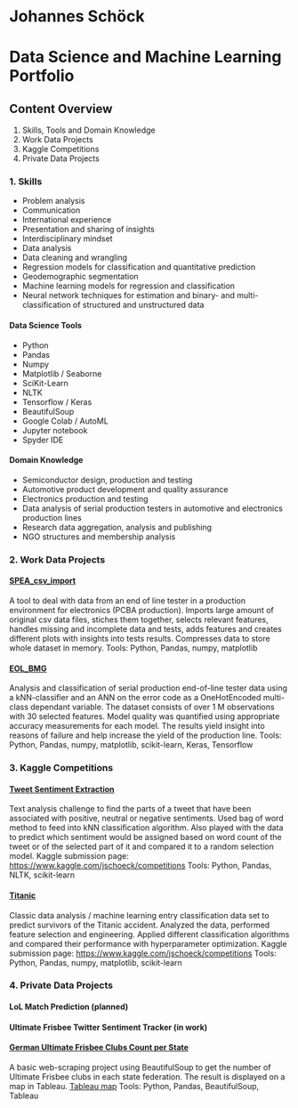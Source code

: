# Johannes Schöck
# Data Science and Machine Learning Portfolio
## Content Overview
1. Skills, Tools and Domain Knowledge
2. Work Data Projects
3. Kaggle Competitions
4. Private Data Projects

### 1. Skills
- Problem analysis
- Communication
- International experience
- Presentation and sharing of insights
- Interdisciplinary mindset
- Data analysis
- Data cleaning and wrangling
- Regression models for classification and quantitative prediction
- Geodemographic segmentation
- Machine learning models for regression and classification
- Neural network techniques for estimation and binary- and multi-classification of structured and unstructured data

#### Data Science Tools
- Python
- Pandas
- Numpy
- Matplotlib / Seaborne
- SciKit-Learn
- NLTK
- Tensorflow / Keras
- BeautifulSoup
- Google Colab / AutoML
- Jupyter notebook
- Spyder IDE

#### Domain Knowledge
- Semiconductor design, production and testing
- Automotive product development and quality assurance
- Electronics production and testing
- Data analysis of serial production testers in automotive and electronics production lines
- Research data aggregation, analysis and publishing
- NGO structures and membership analysis

### 2. Work Data Projects
#### [SPEA_csv_import](https://github.com/JSchoeck/portfolio/tree/master/SPEA_csv_import)
A tool to deal with data from an end of line tester in a production environment for electronics (PCBA production). Imports large amount of original csv data files, stiches them together, selects relevant features, handles missing and incomplete data and tests, adds features and creates different plots with insights into tests results. Compresses data to store whole dataset in memory.
Tools: Python, Pandas, numpy, matplotlib

#### [EOL_BMG](https://github.com/JSchoeck/portfolio/tree/master/EOL_BMG)
Analysis and classification of serial production end-of-line tester data using a kNN-classifier and an ANN on the error code as a OneHotEncoded multi-class dependant variable. The dataset consists of over 1 M observations with 30 selected features. Model quality was quantified using appropriate accuracy measurements for each model.
The results yield insight into reasons of failure and help increase the yield of the production line.
Tools: Python, Pandas, numpy, matplotlib, scikit-learn, Keras, Tensorflow

### 3. Kaggle Competitions
#### [Tweet Sentiment Extraction](https://github.com/JSchoeck/portfolio/tree/master/Kaggle/Tweet%20Sentiment%20Extraction)
Text analysis challenge to find the parts of a tweet that have been associated with positive, neutral or negative sentiments. Used bag of word method to feed into kNN classification algorithm. Also played with the data to predict which sentiment would be assigned based on word count of the tweet or of the selected part of it and compared it to a random selection model.
Kaggle submission page: https://www.kaggle.com/jschoeck/competitions
Tools: Python, Pandas, NLTK, scikit-learn

#### [Titanic](https://github.com/JSchoeck/portfolio/tree/master/Kaggle/Titanic)
Classic data analysis / machine learning entry classification data set to predict survivors of the Titanic accident. Analyzed the data, performed feature selection and engineering. Applied different classification algorithms and compared their performance with hyperparameter optimization.
Kaggle submission page: https://www.kaggle.com/jschoeck/competitions
Tools: Python, Pandas, numpy, matplotlib, scikit-learn

### 4. Private Data Projects
#### LoL Match Prediction (planned)
#### Ultimate Frisbee Twitter Sentiment Tracker (in work)

#### [German Ultimate Frisbee Clubs Count per State](https://github.com/JSchoeck/portfolio/blob/master/DiscSports/German%20Ultimate%20Frisbee%20Clubs%20Count%20per%20State.ipynb)
A basic web-scraping project using BeautifulSoup to get the number of Ultimate Frisbee clubs in each state federation. The result is displayed on a map in Tableau.
[Tableau map](https://public.tableau.com/profile/johannes.sch.ck#!/vizhome/DFV_Vereine_nach_Bundesland/Dashboard1)
Tools: Python, Pandas, BeautifulSoup, Tableau